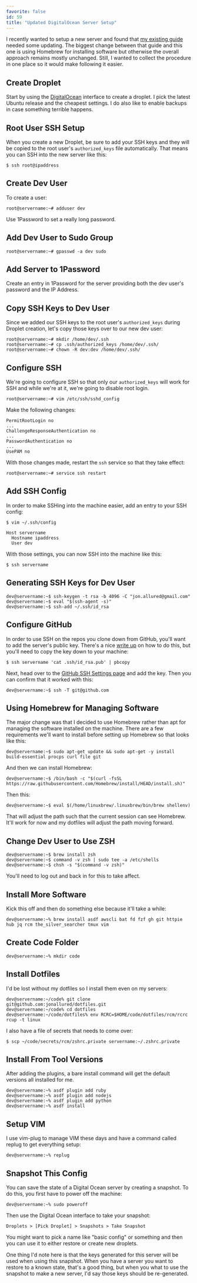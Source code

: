 ```yaml
---
favorite: false
id: 59
title: "Updated DigitalOcean Server Setup"
---
```


I recently wanted to setup a new server and found that [my existing
guide][post-39] needed some updating. The biggest change between that guide and
this one is using Homebrew for installing software but otherwise the overall
approach remains mostly unchanged. Still, I wanted to collect the procedure in
one place so it would make following it easier.

## Create Droplet

Start by using the [DigitalOcean][] interface to create a droplet. I pick the
latest Ubuntu release and the cheapest settings. I do also like to enable
backups in case something terrible happens.

## Root User SSH Setup

When you create a new Droplet, be sure to add your SSH keys and they will be
copied to the root user's `authorized_keys` file automatically. That means you
can SSH into the new server like this:

```
$ ssh root@ipaddress
```

## Create Dev User

To create a user:

```
root@servername:~# adduser dev
```

Use 1Password to set a really long password.

## Add Dev User to Sudo Group

```
root@servername:~# gpasswd -a dev sudo
```

## Add Server to 1Password

Create an entry in 1Password for the server providing both the dev user's
password and the IP Address.

## Copy SSH Keys to Dev User

Since we added our SSH keys to the root user's `authorized_keys` during Droplet
creation, let's copy those keys over to our new dev user:

```
root@servername:~# mkdir /home/dev/.ssh
root@servername:~# cp .ssh/authorized_keys /home/dev/.ssh/
root@servername:~# chown -R dev:dev /home/dev/.ssh/
```

## Configure SSH

We're going to configure SSH so that only our `authorized_keys` will work for
SSH and while we're at it, we're going to disable root login.

```
root@servername:~# vim /etc/ssh/sshd_config
```

Make the following changes:

```
PermitRootLogin no
...
ChallengeResponseAuthentication no
...
PasswordAuthentication no
...
UsePAM no
```

With those changes made, restart the `ssh` service so that they take effect:

```
root@servername:~# service ssh restart
```

## Add SSH Config

In order to make SSHing into the machine easier, add an entry to your SSH
config:

```
$ vim ~/.ssh/config
```

```
Host servername
  Hostname ipaddress
  User dev
```

With those settings, you can now SSH into the machine like this:

```
$ ssh servername
```

## Generating SSH Keys for Dev User

```
dev@servername:~$ ssh-keygen -t rsa -b 4096 -C "jon.allured@gmail.com"
dev@servername:~$ eval "$(ssh-agent -s)"
dev@servername:~$ ssh-add ~/.ssh/id_rsa
```

## Configure GitHub

In order to use SSH on the repos you clone down from GitHub, you'll want to add
the server's public key. There's a nice [write up][ssh-help] on how to do this, but
you'll need to copy the key down to your machine:

```
$ ssh servername 'cat .ssh/id_rsa.pub' | pbcopy
```

Next, head over to the [GitHub SSH Settings page][ssh-page] and add the key.
Then you can confirm that it worked with this:

```
dev@servername:~$ ssh -T git@github.com
```

## Using Homebrew for Managing Software

The major change was that I decided to use Homebrew rather than apt for managing
the software installed on the machine. There are a few requirements we'll want
to install before setting up Homebrew so that looks like this:

```
dev@servername:~$ sudo apt-get update && sudo apt-get -y install build-essential procps curl file git
```

And then we can install Homebrew:

```
dev@servername:~$ /bin/bash -c "$(curl -fsSL https://raw.githubusercontent.com/Homebrew/install/HEAD/install.sh)"
```

Then this:

```
dev@servername:~$ eval $(/home/linuxbrew/.linuxbrew/bin/brew shellenv)
```

That will adjust the path such that the current session can see Homebrew. It'll
work for now and my dotfiles will adjust the path moving forward.

## Change Dev User to Use ZSH

```
dev@servername:~$ brew install zsh
dev@servername:~$ command -v zsh | sudo tee -a /etc/shells
dev@servername:~$ chsh -s "$(command -v zsh)"
```

You'll need to log out and back in for this to take affect.

## Install More Software

Kick this off and then do something else because it'll take a while:

```
dev@servername:~% brew install asdf awscli bat fd fzf gh git httpie hub jq rcm the_silver_searcher tmux vim
```

## Create Code Folder

```
dev@servername:~% mkdir code
```

## Install Dotfiles

I'd be lost without my dotfiles so I install them even on my servers:

```
dev@servername:~/code% git clone git@github.com:jonallured/dotfiles.git
dev@servername:~/code% cd dotfiles
dev@servername:~/code/dotfiles% env RCRC=$HOME/code/dotfiles/rcm/rcrc rcup -t linux
```

I also have a file of secrets that needs to come over:

```
$ scp ~/code/secrets/rcm/zshrc.private servername:~/.zshrc.private
```

## Install From Tool Versions

After adding the plugins, a bare install command will get the default versions
all installed for me.

```
dev@servername:~% asdf plugin add ruby
dev@servername:~% asdf plugin add nodejs
dev@servername:~% asdf plugin add python
dev@servername:~% asdf install
```

## Setup VIM

I use vim-plug to manage VIM these days and have a command called replug to get
everything setup:

```
dev@servername:~% replug
```

## Snapshot This Config

You can save the state of a Digital Ocean server by creating a snapshot. To do
this, you first have to power off the machine:

```
dev@servername:~% sudo poweroff
```

Then use the Digital Ocean interface to take your snapshot:

```
Droplets > [Pick Droplet] > Snapshots > Take Snapshot
```

You might want to pick a name like "basic config" or something and then you can
use it to either restore or create new droplets.

One thing I'd note here is that the keys generated for this server will be used
when using this snapshot. When you have a server you want to restore to a known
state, that's a good thing, but when you what to use the snapshot to make a new
server, I'd say those keys should be re-generated.

[post-39]: https://www.jonallured.com/posts/2016/09/09/my-digital-ocean-server-setup.html
[DigitalOcean]: https://www.digitalocean.com/
[ssh-help]: https://help.github.com/articles/adding-a-new-ssh-key-to-your-github-account/#platform-linux
[ssh-page]: https://github.com/settings/ssh
